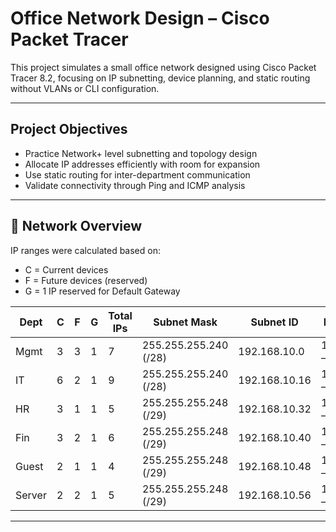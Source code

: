 # Office Network Design – Cisco Packet Tracer

This project simulates a small office network designed using Cisco Packet Tracer 8.2, focusing on IP subnetting, device planning, and static routing without VLANs or CLI configuration.

---

## Project Objectives

- Practice Network+ level subnetting and topology design
- Allocate IP addresses efficiently with room for expansion
- Use static routing for inter-department communication
- Validate connectivity through Ping and ICMP analysis

---

## 🧱 Network Overview

IP ranges were calculated based on:
- C = Current devices
- F = Future devices (reserved)
- G = 1 IP reserved for Default Gateway

| Dept   | C | F | G | Total IPs | Subnet Mask        | Subnet ID       | Host IP Range             | Broadcast         |
|--------|---|---|---|-----------|---------------------|------------------|---------------------------|-------------------|
| Mgmt   | 3 | 3 | 1 | 7         | 255.255.255.240 (/28) | 192.168.10.0     | 192.168.10.1 – .14        | 192.168.10.15     |
| IT     | 6 | 2 | 1 | 9         | 255.255.255.240 (/28) | 192.168.10.16    | 192.168.10.17 – .30       | 192.168.10.31     |
| HR     | 3 | 1 | 1 | 5         | 255.255.255.248 (/29) | 192.168.10.32    | 192.168.10.33 – .38       | 192.168.10.39     |
| Fin    | 3 | 2 | 1 | 6         | 255.255.255.248 (/29) | 192.168.10.40    | 192.168.10.41 – .46       | 192.168.10.47     |
| Guest  | 2 | 1 | 1 | 4         | 255.255.255.248 (/29) | 192.168.10.48    | 192.168.10.49 – .54       | 192.168.10.55     |
| Server | 2 | 2 | 1 | 5         | 255.255.255.248 (/29) | 192.168.10.56    | 192.168.10.57 – .62       | 192.168.10.63     |

---
